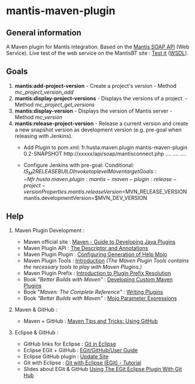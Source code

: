 mantis-maven-plugin
===================

General information
-------------------

A Maven plugin for Mantis integration.
Based on the [Mantis SOAP API](http://www.mantisbt.org/wiki/doku.php/mantisbt:faq#does_mantisbt_provide_a_webservice_interface) (Web Service).
Live test of the web service on the MantisBT site : [Test it](http://www.mantisbt.org/bugs/api/soap/mantisconnect.php) ([WSDL](http://www.mantisbt.org/bugs/api/soap/mantisconnect.php?wsdl)).

Goals
-----
1. **mantis:add-project-version** - Create a project's version - Method _mc_project_version_add_
2. **mantis:display-project-versions** - Displays the versions of a project. - Method _mc_project_get_versions_
3. **mantis:display-version** - Displays the version of Mantis server - Method _mc_version_
4. **mantis:release-project-version** - Release a current version and create a new snapshot version as development version (e.g. pre-goal when releasing with Jenkins).
    * Add Plugin to pom.xml:
   			<plugin>
			  <groupId>fr.husta.maven.plugin</groupId>
			  <artifactId>mantis-maven-plugin</artifactId>
			  <version>0.2-SNAPSHOT</version>
				<configuration>
					<mantisHostUrl>http://xxxxx/api/soap/mantisconnect.php</mantisHostUrl>
					<login>....</login>
					<password>....</password>
					<projectName>....</projectName>
				</configuration>
			</plugin>

    * Configure Jenkins with pre-goal:
		Conditional: $IS_M2RELEASEBUILD
		   Invoke top level Maven target
		     Goals: -N fr.husta.maven.plugin:mantis-maven-plugin:release-project-version
			 Properties. 
			  	mantis.releaseVersion=$MVN_RELEASE_VERSION
				mantis.developmentVersion=$MVN_DEV_VERSION


Help
----

1. Maven Plugin Development :
    * Maven official site : [Maven - Guide to Developing Java Plugins](http://maven.apache.org/guides/plugin/guide-java-plugin-development.html)
    * Maven Plugin API : [The Descriptor and Annotations](http://maven.apache.org/developers/mojo-api-specification.html#The_Descriptor_and_Annotations)
    * Maven Plugin Plugin : [Configuring Generation of Help Mojo](http://maven.apache.org/plugin-tools/maven-plugin-plugin/examples/generate-help.html)
    * Maven Plugin Tools : [Introduction](http://maven.apache.org/plugin-tools/) _(The Maven Plugin Tools contains the necessary tools to play with Maven Plugins.)_
    * Maven Plugin Prefix : [Introduction to Plugin Prefix Resolution](http://maven.apache.org/guides/introduction/introduction-to-plugin-prefix-mapping.html)
    * Book _"Better Builds with Maven"_ : [Developing Custom Maven Plugins](http://www.maestrodev.com/better-builds-with-maven/developing-custom-maven-plugins/)
    * Book _"Maven: The Complete Reference"_ : [Writing Plugins](http://www.sonatype.com/books/mvnref-book/reference/writing-plugins.html)
    * Book _"Better Builds with Maven"_ : [Mojo Parameter Expressions](http://www.maestrodev.com/better-builds-with-maven/resources-for-plugin-developers/mojo-parameter-expressions/)

2. Maven & GitHub :
    * Maven + GitHub : [Maven Tips and Tricks: Using GitHub](http://www.sonatype.com/people/2009/09/maven-tips-and-tricks-using-github/)

3. Eclipse & GitHub :
    * GitHub links for Eclipse : [Git in Eclipse](http://eclipse.github.com/)
    * Eclipse EGit + GitHub : [EGit/GitHub/User Guide](http://wiki.eclipse.org/EGit/GitHub/UserGuide)
    * Eclipse GitHub plugin : [Update Site](http://download.eclipse.org/egit/github/updates-nightly)
    * Git with Eclipse : [Git with Eclipse (EGit) - Tutorial](http://www.vogella.com/articles/EGit/article.html)
    * Slides about EGit & GitHub [Using The EGit Eclipse Plugin With Git Hub](http://www.slideshare.net/loianeg/using-the-egit-eclipse-plugin-with-git-hub-2578587)
